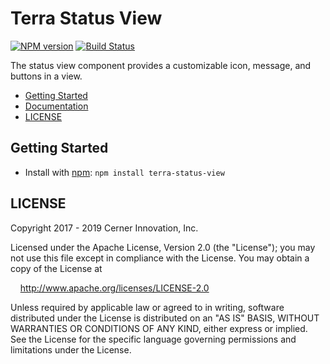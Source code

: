 # Terra Status View

[![NPM version](https://badgen.net/npm/v/terra-status-view)](https://www.npmjs.org/package/terra-status-view)
[![Build Status](https://badgen.net/travis/cerner/terra-core)](https://travis-ci.com/cerner/terra-core)

The status view component provides a customizable icon, message, and buttons in a view.

- [Getting Started](#getting-started)
- [Documentation](https://github.com/cerner/terra-core/tree/master/packages/terra-status-view/docs)
- [LICENSE](#license)

## Getting Started

- Install with [npm](https://www.npmjs.com): `npm install terra-status-view`

## LICENSE

Copyright 2017 - 2019 Cerner Innovation, Inc.

Licensed under the Apache License, Version 2.0 (the "License"); you may not use this file except in compliance with the License. You may obtain a copy of the License at

&nbsp;&nbsp;&nbsp;&nbsp;http://www.apache.org/licenses/LICENSE-2.0

Unless required by applicable law or agreed to in writing, software distributed under the License is distributed on an "AS IS" BASIS, WITHOUT WARRANTIES OR CONDITIONS OF ANY KIND, either express or implied. See the License for the specific language governing permissions and limitations under the License.
